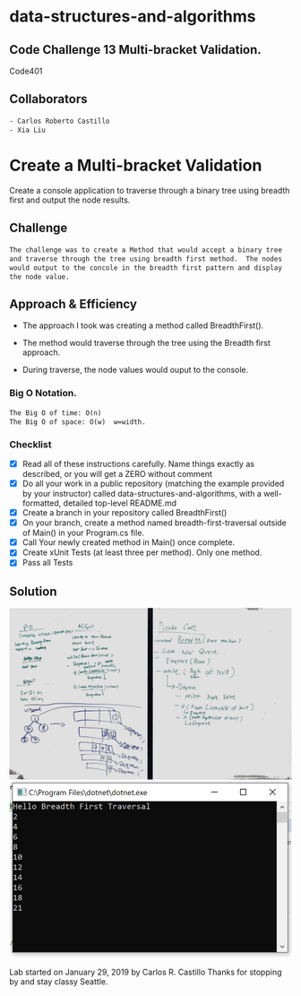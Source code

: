# data-structures-and-algorithms
## Code Challenge 13 Multi-bracket Validation.
Code401 

## Collaborators
```
- Carlos Roberto Castillo
- Xia Liu
```


# Create a Multi-bracket Validation
<!-- Short summary or background information -->
Create a console application to traverse through a binary tree using breadth first and output the node results.

## Challenge
<!-- Description of the challenge -->
```
The challenge was to create a Method that would accept a binary tree and traverse through the tree using breadth first method.  The nodes would output to the concole in the breadth first pattern and display the node value.
```

## Approach & Efficiency

<!-- What approach did you take? Why? What is the Big O space/time for this approach? -->
- The approach I took was creating a method called BreadthFirst().

- The method would traverse through the tree using the Breadth first approach.

- During traverse, the node values would ouput to the console.

 
### Big O Notation.
```
The Big O of time: O(n)
The Big O of space: O(w)  w=width. 
```

### Checklist

- [x] Read all of these instructions carefully. Name things exactly as described, or you will get a ZERO without comment
- [x] Do all your work in a public repository (matching the example provided by your instructor) called data-structures-and-algorithms, with a well-formatted, detailed top-level README.md
- [x] Create a branch in your repository called BreadthFirst()
- [x] On your branch, create a method named breadth-first-traversal outside of Main() in your Program.cs file. 
- [x] Call Your newly created method in Main() once complete.
- [x] Create xUnit Tests (at least three per method).  Only one method.
- [x] Pass all Tests

## Solution
<!-- Embedded whiteboard image -->
![](../../assets/BreadthFirstTraversal.jpg?raw=true)
![](../../assets/BreadthFirst.PNG?raw=true)

Lab started on January 29, 2019 by Carlos R. Castillo
Thanks for stopping by and stay classy Seattle.
